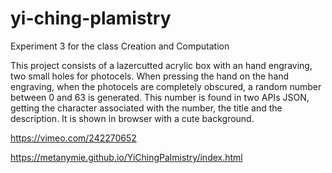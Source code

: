 # yi-ching-plamistry
Experiment 3 for the class Creation and Computation

This project consists of a lazercutted acrylic box with an hand engraving, two small holes for photocels. When pressing the hand on the hand engraving, when the photocels are completely obscured, a random number between 0 and 63 is generated. This number is found in two APIs JSON, getting the character associated with the number, the title and the description. It is shown in browser with a cute background.

https://vimeo.com/242270652

https://metanymie.github.io/YiChingPalmistry/index.html
